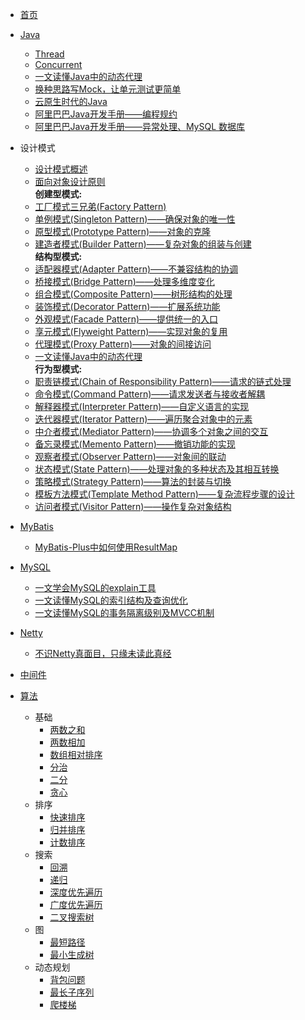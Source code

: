 - [首页](/README.md)
  
- [Java](java/README.md)
  - [Thread](java/thread.md)
  - [Concurrent](java/concurrent.md)
  - [一文读懂Java中的动态代理](java/dynamic-proxy-in-java.md)
  - [换种思路写Mock，让单元测试更简单](java/testable-mock.md)
  - [云原生时代的Java](java/java-in-the-future.md)
  - [阿里巴巴Java开发手册——编程规约](java/alibaba-java-coding-guidelines-1.md)
  - [阿里巴巴Java开发手册——异常处理、MySQL 数据库](java/alibaba-java-coding-guidelines-2.md)
  
- 设计模式
  - [设计模式概述](design-pattern/overview.md)
  - [面向对象设计原则](design-pattern/object-oriented-design-principles.md)  
  **创建型模式:**
  - [工厂模式三兄弟(Factory Pattern)](design-pattern/factory-pattern.md)
  - [单例模式(Singleton Pattern)——确保对象的唯一性](design-pattern/singleton-pattern.md)
  - [原型模式(Prototype Pattern)——对象的克隆](design-pattern/prototype-pattern.md)
  - [建造者模式(Builder Pattern)——复杂对象的组装与创建](design-pattern/builder-pattern.md)  
  **结构型模式:**
  - [适配器模式(Adapter Pattern)——不兼容结构的协调](design-pattern/adapter-pattern.md)
  - [桥接模式(Bridge Pattern)——处理多维度变化](design-pattern/bridge-pattern.md)
  - [组合模式(Composite Pattern)——树形结构的处理](design-pattern/composite-pattern.md)
  - [装饰模式(Decorator Pattern)——扩展系统功能](design-pattern/decorator-pattern.md)
  - [外观模式(Facade Pattern)——提供统一的入口](design-pattern/facade-pattern.md)
  - [享元模式(Flyweight Pattern)——实现对象的复用](design-pattern/flyweight-pattern.md)
  - [代理模式(Proxy Pattern)——对象的间接访问](design-pattern/proxy-pattern.md)
  - [一文读懂Java中的动态代理](java/dynamic-proxy-in-java.md)  
  **行为型模式:**
  - [职责链模式(Chain of Responsibility Pattern)——请求的链式处理](design-pattern/chain-of-responsibility-pattern.md)
  - [命令模式(Command Pattern)——请求发送者与接收者解耦](design-pattern/command-pattern.md)
  - [解释器模式(Interpreter Pattern)——自定义语言的实现](design-pattern/interpreter-pattern.md)
  - [迭代器模式(Iterator Pattern)——遍历聚合对象中的元素](design-pattern/iterator-pattern.md)
  - [中介者模式(Mediator Pattern)——协调多个对象之间的交互](design-pattern/mediator-pattern.md)
  - [备忘录模式(Memento Pattern)——撤销功能的实现]()
  - [观察者模式(Observer Pattern)——对象间的联动]()
  - [状态模式(State Pattern)——处理对象的多种状态及其相互转换]()
  - [策略模式(Strategy Pattern)——算法的封装与切换]()
  - [模板方法模式(Template Method Pattern)——复杂流程步骤的设计]()
  - [访问者模式(Visitor Pattern)——操作复杂对象结构]()
  
- [MyBatis](mybatis/README.md)
  - [MyBatis-Plus中如何使用ResultMap](mybatis/resultmap-in-mybatis-plus.md)
  
- [MySQL](mysql/README.md)
  - [一文学会MySQL的explain工具](mysql/how-to-use-mysql-explain.md)
  - [一文读懂MySQL的索引结构及查询优化](mysql/mysql-index-theory-and-best-practice.md)
  - [一文读懂MySQL的事务隔离级别及MVCC机制](mysql/mysql-transaction-innodb-mvcc.md)

- [Netty](netty/README.md)
  - [不识Netty真面目，只缘未读此真经](netty/the-truth-of-netty.md)
  
- [中间件](middleware/README.md)

- [算法](leet-code/README.md)
  - 基础
    - [两数之和](leet-code/0001-two-sum.md)
    - [两数相加](leet-code/0002-add-two-numbers.md)
    - [数组相对排序](leet-code/0004_relative_sort_array.md)
    - [分治]()
    - [二分]()
    - [贪心]()
  - 排序
    - [快速排序]()
    - [归并排序]()
    - [计数排序]()
  - 搜索
    - [回溯]()
    - [递归]()
    - [深度优先遍历]()
    - [广度优先遍历]()
    - [二叉搜索树]()
  - 图
    - [最短路径]()
    - [最小生成树]()
  - 动态规划
    - [背包问题]()
    - [最长子序列]()
    - [爬楼梯](/leet-code/0070-climbing-stairs.md)
